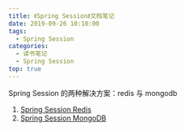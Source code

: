 ```yaml
---
title: 《Spring Session》文档笔记
date: 2019-09-26 10:10:00
tags:
  - Spring Session
categories:
  - 读书笔记
  - Spring Session
top: true
---
```


<!-- More -->

Spring Session 的两种解决方案：redis 与 mongodb

1. [Spring Session Redis](/2019/09/26/读书笔记/《SpringSession》/1_RedisSession/index.html)
2. [Spring Session MongoDB](/2019/09/26/读书笔记/《SpringSession》/2_MongoSession/index.html)
